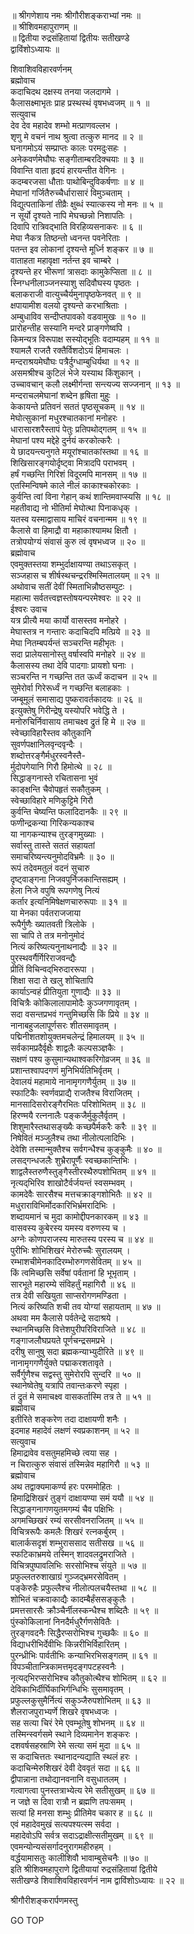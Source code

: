 
  
॥ श्रीगणेशाय नमः श्रीगौरीशङ्कराभ्यां नमः ॥  
॥ श्रीशिवमहापुराणम् ॥  
॥ द्वितीया रुद्रसंहितायां द्वितीयः सतीखण्डे  
द्वाविंशोऽध्यायः ॥  
  
शिवाशिवविहारवर्णनम्  
ब्रह्मोवाच  
कदाचिदथ दक्षस्य तनया जलदागमे ।  
कैलासक्ष्माभृतः प्राह प्रस्थस्थं वृषभध्वजम् ॥ १ ॥  
सत्युवाच  
देव देव महादेव शम्भो मत्प्राणवल्लभ ।  
शृणु मे वचनं नाथ श्रुत्वा तत्कुरु मानद ॥ २ ॥  
घनागमोऽयं सम्प्राप्तः कालः परमदुःसहः ।  
अनेकवर्णमेघौघः सङ्‌गीताम्बरदिक्चयाः ॥ ३ ॥  
विवान्ति वाता हृदयं हारयन्तीत वेगिनः ।  
कदम्बरजसा धौताः पाथोबिन्दुविकर्षणाः ॥ ४ ॥  
मेघानां गर्जितैरुच्चैर्धारासारं विमुञ्चताम् ।  
विद्युत्पताकिनां तीव्रैः क्षुब्धं स्यात्कस्य नो मनः ॥ ५ ॥  
न सूर्यो दृश्यते नापि मेघच्छन्नो निशापतिः ।  
दिवापि रात्रिवद्‌भाति विरहिव्यसनाकरः ॥ ६ ॥  
मेघा नैकत्र तिष्ठन्तो ध्वनन्त पवनेरिताः ।  
पतन्त इव लोकानां दृश्यन्ते मूर्ध्नि शङ्‌कर ॥ ७ ॥  
वाताहता महावृक्षा नर्तन्त इव चाम्बरे ।  
दृश्यन्ते हर भीरूणां त्रासदाः कामुकेप्सिता ॥ ८ ॥  
स्निग्धनीलाञ्जनस्याशु सदिवौघस्य पृष्ठतः ।  
बलाकराजी वात्युच्चैर्यमुनापृष्ठफेनवत् ॥ ९ ॥  
क्षपायामीश वलयो दृश्यन्ते करभाश्रिताः ।  
अम्बुधाविव सन्दीप्तपावको वडवामुखः ॥ १० ॥  
प्रारोहन्तीह सस्यानि मन्दरे प्राङ्‌गणेष्वपि ।  
किमन्यत्र विरूपाक्ष सस्योद्‌भूतिः वदाम्यहम् ॥ ११ ॥  
श्यामलै राजतै रक्तैर्विशदोऽयं हिमाचलः ।  
मन्दराश्रयमेघौघः पत्रैर्दुग्धाम्बुधिर्यथा ॥ १२ ॥  
असमश्रीश्च कुटिलं भेजे यस्याथ किंशुकान् ।  
उच्चावचान् कलौ लक्ष्मीर्गन्ता सन्त्यज्य सज्जनान् ॥ १३ ॥  
मन्दराचलमेघानां शब्देन हृषिता मुहुः ।  
केकायन्ते प्रतिवनं सततं पृष्ठसूचकम् ॥ १४ ॥  
मेघोत्सुकानां मधुरश्चातकानां मनोहरः ।  
धारासारशरैस्तापं पेतुः प्रतिपथोद्‌गतम् ॥ १५ ॥  
मेघानां पश्य मद्देहे दुर्नयं करकोत्करैः ।  
ये छादयन्त्यनुगते मयूरांश्चातकांस्तथा ॥ १६ ॥  
शिखिसारङ्‌गयोर्दृष्ट्वा मित्रादपि पराभवम् ।  
हर्षं गच्छन्ति गिरिशं विदूरमपि मानसम् ॥ १७ ॥  
एतस्मिन्विषमे काले नीलं काकाश्चकोरकाः ।  
कुर्वन्ति त्वां विना गेहान् कथं शान्तिमवाप्स्यसि ॥ १८ ॥  
महतीवाद्य नो भीतिर्मा मेघोत्था पिनाकधृक् ।  
यतस्व यस्माद्वासाय माचिरं वचनान्मम ॥ १९ ॥  
कैलासे वा हिमाद्रौ वा महाकाश्यामथ क्षितौ ।  
तत्रोपयोग्यं संवासं कुरु त्वं वृषभध्वज ॥ २० ॥  
ब्रह्मोवाच  
एवमुक्तस्तया शम्भुर्दाक्षायण्या तथाऽसकृत् ।  
सञ्जहास च शीर्षस्थचन्द्ररश्मिस्मितालयम् ॥ २१ ॥  
अथोवाच सतीं देवीं स्मिताभिन्नौष्ठसम्पुटः ।  
महात्मा सर्वतत्त्वज्ञस्तोषयन्परमेश्वरः ॥ २२ ॥  
ईश्वरः उवाच  
यत्र प्रीत्यै मया कार्यो वासस्तव मनोहरे ।  
मेघास्तत्र न गन्तारः कदाचिदपि मत्प्रिये ॥ २३ ॥  
मेघा नितम्बपर्यन्तं सञ्चरन्ति महीभृतः ।  
सदा प्रालेयसानोस्तु वर्षास्वपि मनोहरे ॥ २४ ॥  
कैलासस्य तथा देवि पादगाः प्रायशो घनाः ।  
सञ्चरन्ति न गच्छन्ति तत ऊर्ध्वं कदाचन ॥ २५ ॥  
सुमेरोर्वा गिरेरूर्ध्वं न गच्छन्ति बलाहकाः ।  
जम्बूमूलं समासाद्य पुष्करावर्तकादयः ॥ २६ ॥  
इत्युक्तेषु गिरीन्द्रेषु यस्योपरि भवेद्धि ते ।  
मनोरुचिर्निवासाय तमाचक्ष्व द्रुतं हि मे ॥ २७ ॥  
स्वेच्छाविहारैस्तव कौतुकानि  
     सुवर्णपक्षानिलवृन्दवृन्दैः ।  
शब्दोत्तरङ्‌गैर्मधुरस्वनैस्तै-  
     र्मुदोपगेयानि गिरौ हिमोत्थे ॥ २८ ॥  
सिद्धाङ्‌गनास्ते रचितासना भुवं  
     काङ्क्षन्ति चैवोपहृतं सकौतुकम् ।  
स्वेच्छाविहारे मणिकुट्टिमे गिरौ  
     कुर्वन्ति चेष्यन्ति फलादिदानकैः ॥ २९ ॥  
फणीन्द्रकन्या गिरिकन्यकाश्च  
     या नागकन्याश्च तुरङ्‌गमुख्याः ।  
सर्वास्तु तास्ते सततं सहायतां  
     समाचरिष्यन्त्यनुमोदविभ्रमैः ॥ ३० ॥  
रूपं तदेवमतुलं वदनं सुचारु  
     दृष्ट्वाङ्‌गना निजवपुर्निजकान्तिसह्यम् ।  
हेला निजे वपुषि रूपगणेषु नित्यं  
     कर्तार इत्यनिमिषेक्षणचारुरूपाः ॥ ३१ ॥  
या मेनका पर्वतराजजाया  
     रूपैर्गुणैः ख्यातवती त्रिलोके ।  
सा चापि ते तत्र मनोनुमोदं  
     नित्यं करिष्यत्यनुनाथनाद्यैः ॥ ३२ ॥  
पुरस्थवर्गैर्गिरिराजवन्द्यैः  
     प्रीतिं विचिन्वद्‌भिरुदाररूपा ।  
शिक्षा सदा ते खलु शोचितापि  
     कार्याऽन्वहं प्रीतियुता गुणाद्यैः ॥ ३३ ॥  
विचित्रैः कोकिलालापामोदैः कुञ्जगणावृतम् ।  
सदा वसन्तप्रभवं गन्तुमिच्छसि किं प्रिये ॥ ३४ ॥  
नानाबहुजलापूर्णसरः शीतसमावृतम् ।  
पद्मिनीशतशोयुक्तमचलेन्द्रं हिमालयम् ॥ ३५ ॥  
सर्वकामप्रदैर्वृक्षैः शाद्वलैः कल्पसञ्ज्ञकैः ।  
सक्षणं पश्य कुसुमान्यथाश्वकरिगोव्रजम् ॥ ३६ ॥  
प्रशान्तश्वापदगणं मुनिभिर्यतिभिर्वृतम् ।  
देवालयं महामाये नानामृगगणैर्युतम् ॥ ३७ ॥  
स्फाटिकैः स्वर्णवप्राद्यै राजतैश्च विराजितम् ।  
मानसादिसरोरङ्‌गैरभितः परिशोभितम् ॥ ३८ ॥  
हिरण्मयै रत्ननालैः पङ्‌कजैर्मुकुलैर्वृतम् ।  
शिशुमारैस्तथासङ्‌ख्यैः कच्छपैर्मकरैः करैः ॥ ३९ ॥  
निषेवितं मञ्जुलैश्च तथा नीलोत्पलादिभिः ।  
देवेशि तस्मान्मुक्तैश्च सर्वगन्धैश्च कुङ्‌कुमैः ॥ ४० ॥  
लसद्‌गन्धजलैः शुभ्रैरापूर्णैः स्वच्छकान्तिभिः ।  
शाद्वलैस्तरुणैस्तुङ्‌गैस्तीरस्थैरुपशोभितम् ॥ ४१ ॥  
नृत्यद्‌भिरिव शाखोटैर्वर्जयन्तं स्वसम्भवम् ।  
कामदेवैः सारसैश्च मत्तचक्राङ्‌गशोभितैः ॥ ४२ ॥  
मधुराराविभिर्मोदकारिभिर्भ्रमरादिभिः ।  
शब्दायमानं च मुदा कामोद्दीपनकारकम् ॥ ४३ ॥  
वासवस्य कुबेरस्य यमस्य वरुणस्य च ।  
अग्नेः कोणपराजस्य मारुतस्य परस्य च ॥ ४४ ॥  
पुरीभिः शोभिशिखरं मेरोरुच्चैः सुरालयम् ।  
रम्भाशचीमेनकादिरम्भोरुगणसेवितम् ॥ ४५ ॥  
किं त्वमिच्छसि सर्वेषां पर्वतानां हि भूभृताम् ।  
सारभूते महारम्ये संविहर्तुं महागिरौ ॥ ४६ ॥  
तत्र देवी सखियुता साप्सरोगणमण्डिता ।  
नित्यं करिष्यति शची तव योग्यां सहायताम् ॥ ४७ ॥  
अथवा मम कैलासे पर्वतेन्द्रे सदाश्रये ।  
स्थानमिच्छसि वित्तेशपुरीपरिविराजिते ॥ ४८ ॥  
गङ्‌गाजलौघप्रयते पूर्णचन्द्रसमप्रभे ।  
दरीषु सानुषु सदा ब्रह्मकन्याभ्युदीरिते ॥ ४९ ॥  
नानामृगगणैर्युक्ते पद्माकरशतावृते ।  
सर्वैर्गुणैश्च सद्वस्तु सुमेरोरपि सुन्दरि ॥ ५० ॥  
स्थानेष्वेतेषु यत्रापि तवान्तःकरणे स्पृहा ।  
तं द्रुतं मे समाचक्ष्व वासकर्तास्मि तत्र ते ॥ ५१ ॥  
ब्रह्मोवाच  
इतीरिते शङ्‌करेण तदा दाक्षायणी शनैः ।  
इदमाह महादेवं लक्षणं स्वप्रकाशनम् ॥ ५२ ॥  
सत्युवाच  
हिमाद्रावेव वसतुमहमिच्छे त्वया सह ।  
न चिरात्कुरु संवासं तस्मिन्नेव महागिरौ ॥ ५३ ॥  
ब्रह्मोवाच  
अथ तद्वाक्यमाकर्ण्य हरः परममोहितः ।  
हिमाद्रिशिखरं तुङ्‌गं दाक्षायण्या समं ययौ ॥ ५४ ॥  
सिद्धाङ्‌गनागणयुतमगम्यं चैव पक्षिभिः ।  
अगमच्छिखरं रम्यं सरसीवनराजितम् ॥ ५५ ॥  
विचित्ररूपैः कमलैः शिखरं रत्नकर्बुरम् ।  
बालार्कसदृशं शम्भुराससाद सतीसख ॥ ५६ ॥  
स्फटिकाभ्रमये तस्मिन् शादवलद्रुमराजिते ।  
विचित्रपुष्पावलिभिः सरसोभिश्च संयुते ॥ ५७ ॥  
प्रफुल्लतरुशाखाग्रं गुञ्जद्‌भ्रमरसेवितम् ।  
पङ्‌केरुहैः प्रफुल्लैश्च नीलोत्पलचयैस्तथा ॥ ५८ ॥  
शोभितं चक्रवाकाद्यैः कादम्बैर्हंससङ्‌कुलैः ।  
प्रमत्तसारसैः क्रौञ्चैर्नीलस्कन्धैश्च शब्दितैः ॥ ५९ ॥  
पुंस्कोकिलानां निनदैर्मधुरैर्गणसेवितैः ।  
तुरङ्‌गवदनैः सिद्धैरप्सरोभिश्च गुच्छकैः ॥ ६० ॥  
विद्याधरीभिर्देवीभिः किन्नरीभिर्विहारितम् ।  
पुरन्ध्रीभिः पार्वतीभिः कन्याभिरभिसङ्‌गतम् ॥ ६१ ॥  
विपञ्चीतान्त्रिकामत्तमृदङ्‌गपटहस्वनैः ।  
नृत्यद्‌भिरप्सरोभिश्च कौतुकोत्थैश्च शोभितम् ॥ ६२ ॥  
देविकाभिर्दीर्घिकाभिर्गन्धिभिः सुसमावृतम् ।  
प्रफुल्लकुसुमैर्नित्यं सकुञ्जैरुपशोभितम् ॥ ६३ ॥  
शैलराजपुराभ्यर्णे शिखरे वृषभध्वजः ।  
सह सत्या चिरं रेमे एवम्भूतेषु शोभनम् ॥ ६४ ॥  
तस्मिन्स्वर्गसमे स्थाने दिव्यमानेन शङ्‌करः ।  
दशवर्षसहस्राणि रेमे सत्या समं मुदा ॥ ६५ ॥  
स कदाचित्ततः स्थानादन्यद्याति स्थलं हरः ।  
कदाचिन्मेरुशिखरं देवी देववृतं सदा ॥ ६६ ॥  
द्वीपान्नाना तथोद्यानवनानि वसुधातलम् ।  
गत्वागत्वा पुनस्तत्राभ्येत्य रेमे सतीसुखम् ॥ ६७ ॥  
न जज्ञे स दिवा रात्रौ न ब्रह्मणि तपःसमम् ।  
सत्यां हि मनसा शम्भुः प्रीतिमेव चकार ह ॥ ६८ ॥  
एवं महादेवमुखं सत्यपश्यत्स्म सर्वदा ।  
महादेवोऽपि सर्वत्र सदाऽद्राक्षीत्सतीमुखम् ॥ ६९ ॥  
एवमन्योन्यसंसर्गादनुरागमहीरुहम् ।  
वर्द्धयामासतुः कालीशिवौ भावाम्बुसेचनैः ॥ ७० ॥  
इति श्रीशिवमहापुराणे द्वितीयायां रुद्रसंहितायां द्वितीये  
सतीखण्डे शिवाशिवविहारवर्णनं नाम द्वाविंशोऽध्यायः ॥ २२ ॥  
  
  
श्रीगौरीशङ्करार्पणमस्तु  
  
GO TOP
